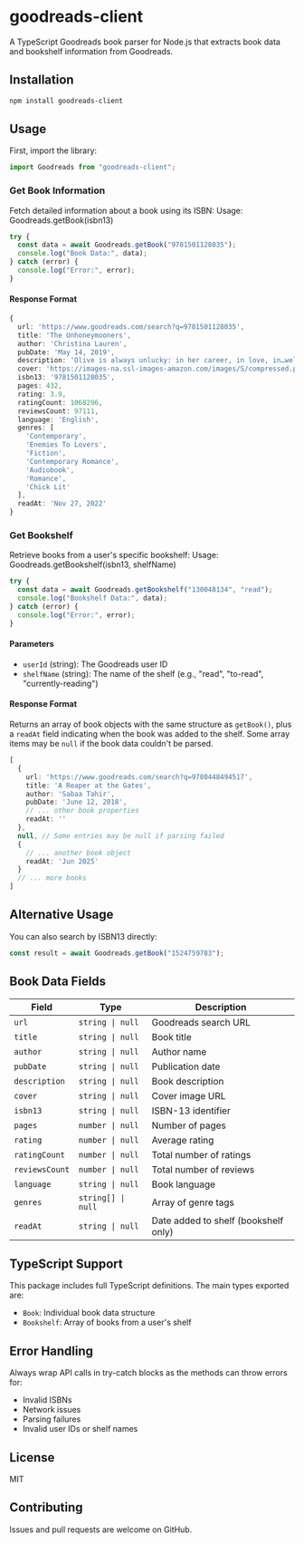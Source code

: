 # goodreads-client

A TypeScript Goodreads book parser for Node.js that extracts book data and bookshelf information from Goodreads.

## Installation

```bash
npm install goodreads-client
```

## Usage

First, import the library:

```typescript
import Goodreads from "goodreads-client";
```

### Get Book Information

Fetch detailed information about a book using its ISBN:
Usage: Goodreads.getBook(isbn13)

```typescript
try {
  const data = await Goodreads.getBook("9781501128035");
  console.log("Book Data:", data);
} catch (error) {
  console.log("Error:", error);
}
```

#### Response Format

```typescript
{
  url: 'https://www.goodreads.com/search?q=9781501128035',
  title: 'The Unhoneymooners',
  author: 'Christina Lauren',
  pubDate: 'May 14, 2019',
  description: 'Olive is always unlucky: in her career, in love, in…well, everything...',
  cover: 'https://images-na.ssl-images-amazon.com/images/S/compressed.photo.goodreads.com/books/1548201335i/42201431.jpg',
  isbn13: '9781501128035',
  pages: 432,
  rating: 3.9,
  ratingCount: 1068296,
  reviewsCount: 97111,
  language: 'English',
  genres: [
    'Contemporary',
    'Enemies To Lovers',
    'Fiction',
    'Contemporary Romance',
    'Audiobook',
    'Romance',
    'Chick Lit'
  ],
  readAt: 'Nov 27, 2022'
}
```

### Get Bookshelf

Retrieve books from a user's specific bookshelf:
Usage: Goodreads.getBookshelf(isbn13, shelfName)

```typescript
try {
  const data = await Goodreads.getBookshelf("130048134", "read");
  console.log("Bookshelf Data:", data);
} catch (error) {
  console.log("Error:", error);
}
```

#### Parameters

- `userId` (string): The Goodreads user ID
- `shelfName` (string): The name of the shelf (e.g., "read", "to-read", "currently-reading")

#### Response Format

Returns an array of book objects with the same structure as `getBook()`, plus a `readAt` field indicating when the book was added to the shelf. Some array items may be `null` if the book data couldn't be parsed.

```typescript
[
  {
    url: 'https://www.goodreads.com/search?q=9780448494517',
    title: 'A Reaper at the Gates',
    author: 'Sabaa Tahir',
    pubDate: 'June 12, 2018',
    // ... other book properties
    readAt: ''
  },
  null, // Some entries may be null if parsing failed
  {
    // ... another book object
    readAt: 'Jun 2025'
  }
  // ... more books
]
```

## Alternative Usage

You can also search by ISBN13 directly:

```typescript
const result = await Goodreads.getBook("1524759783");
```

## Book Data Fields

| Field | Type | Description |
|-------|------|-------------|
| `url` | `string \| null` | Goodreads search URL |
| `title` | `string \| null` | Book title |
| `author` | `string \| null` | Author name |
| `pubDate` | `string \| null` | Publication date |
| `description` | `string \| null` | Book description |
| `cover` | `string \| null` | Cover image URL |
| `isbn13` | `string \| null` | ISBN-13 identifier |
| `pages` | `number \| null` | Number of pages |
| `rating` | `number \| null` | Average rating |
| `ratingCount` | `number \| null` | Total number of ratings |
| `reviewsCount` | `number \| null` | Total number of reviews |
| `language` | `string \| null` | Book language |
| `genres` | `string[] \| null` | Array of genre tags |
| `readAt` | `string \| null` | Date added to shelf (bookshelf only) |

## TypeScript Support

This package includes full TypeScript definitions. The main types exported are:

- `Book`: Individual book data structure
- `Bookshelf`: Array of books from a user's shelf

## Error Handling

Always wrap API calls in try-catch blocks as the methods can throw errors for:
- Invalid ISBNs
- Network issues
- Parsing failures
- Invalid user IDs or shelf names

## License

MIT

## Contributing

Issues and pull requests are welcome on GitHub.
